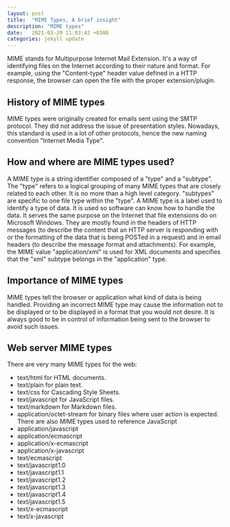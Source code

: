 ```yaml
---
layout: post
title:  "MIME Types, A brief insight"
description: "MIME types"
date:   2021-03-29 11:03:42 +0300
categories: jekyll update
---
```

MIME stands for Multipurpose Internet Mail Extension. It's a way of identifying files on the Internet according to their nature and format. For example, using the "Content-type" header value defined in a HTTP response, the browser can open the file with the proper extension/plugin.

## History of MIME types
MIME types were originally created for emails sent using the SMTP protocol. They did not address the issue of presentation styles. Nowadays, this standard is used in a lot of other protocols, hence the new naming convention "Internet Media Type".

## How and where are MIME types used?
A MIME type is a string identifier composed of a "type" and a "subtype". The "type" refers to a logical grouping of many MIME types that are closely related to each other. It is no more than a high level category. "subtypes" are specific to one file type within the "type".
A MIME type is a label used to identify a type of data. It is used so software can know how to handle the data. It serves the same purpose on the Internet that file extensions do on Microsoft Windows.
They are mostly found in the headers of HTTP messages (to describe the content that an HTTP server is responding with or the formatting of the data that is being POSTed in a request) and in email headers (to describe the message format and attachments).
For example, the MIME value "application/xml" is used for XML documents and specifies that the "xml" subtype belongs in the "application" type.

## Importance of MIME types
MIME types tell the browser or application what kind of data is being handled. Providing an incorrect MIME type may cause the information not to be displayed or to be displayed in a format that you would not desire. It is always good to be in control of information being sent to the browser to avoid such issues.

## Web server MIME types
There are very many MIME types for the web:
* text/html for HTML documents.
* text/plain for plain text.
* text/css for Cascading Style Sheets.
* text/javascript for JavaScript files.
* text/markdown for Markdown files.
* application/octet-stream for binary files where user action is expected.
There are also MIME types used to reference JavaScript
* application/javascript
* application/ecmascript
* application/x-ecmascript
* application/x-javascript
* text/ecmascript
* text/javascript1.0
* text/javascript1.1
* text/javascript1.2
* text/javascript1.3
* text/javascript1.4
* text/javascript1.5
* text/x-ecmascript
* text/x-javascript